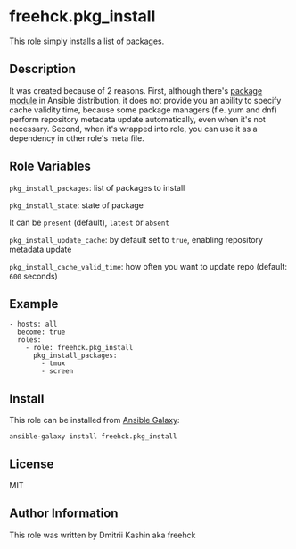 freehck.pkg_install
=========

This role simply installs a list of packages.

Description
-----------

It was created because of 2 reasons. First, although there's [package module](https://docs.ansible.com/ansible/latest/modules/package_module.html) in Ansible distribution, it does not provide you an ability to specify cache validity time, because some package managers (f.e. yum and dnf) perform repository metadata update automatically, even when it's not necessary. Second, when it's wrapped into role, you can use it as a dependency in other role's meta file.

Role Variables
--------------

`pkg_install_packages`: list of packages to install

`pkg_install_state`: state of package

It can be `present` (default), `latest` or `absent`

`pkg_install_update_cache`: by default set to `true`, enabling repository metadata update

`pkg_install_cache_valid_time`: how often you want to update repo (default: `600` seconds)

Example
-------

    - hosts: all
      become: true
      roles:
        - role: freehck.pkg_install
          pkg_install_packages:
            - tmux
			- screen

Install
-------

This role can be installed from [Ansible Galaxy](https://galaxy.ansible.com/):

`ansible-galaxy install freehck.pkg_install`

License
-------

MIT

Author Information
------------------

This role was written by Dmitrii Kashin aka freehck
